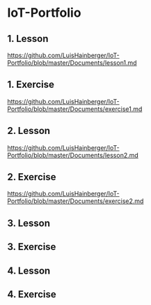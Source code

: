 # IoT-Portfolio
## 1. Lesson 
https://github.com/LuisHainberger/IoT-Portfolio/blob/master/Documents/lesson1.md
## 1. Exercise
https://github.com/LuisHainberger/IoT-Portfolio/blob/master/Documents/exercise1.md
## 2. Lesson
https://github.com/LuisHainberger/IoT-Portfolio/blob/master/Documents/lesson2.md
## 2. Exercise
https://github.com/LuisHainberger/IoT-Portfolio/blob/master/Documents/exercise2.md
## 3. Lesson
## 3. Exercise
## 4. Lesson
## 4. Exercise

